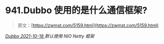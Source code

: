 <!--yml
category: 未分类
date: 0001-01-01 00:00:00
-->

# 941.Dubbo 使用的是什么通信框架?

> 原文：[https://zwmst.com/5159.html](https://zwmst.com/5159.html)

   [ *Dubbo* ](https://zwmst.com/dubbo)*[ <time datetime="2021-10-19T01:11:44+08:00"> 2021-10-18 </time> ](https://zwmst.com/5159.html)  默认使用 NIO Netty 框架*